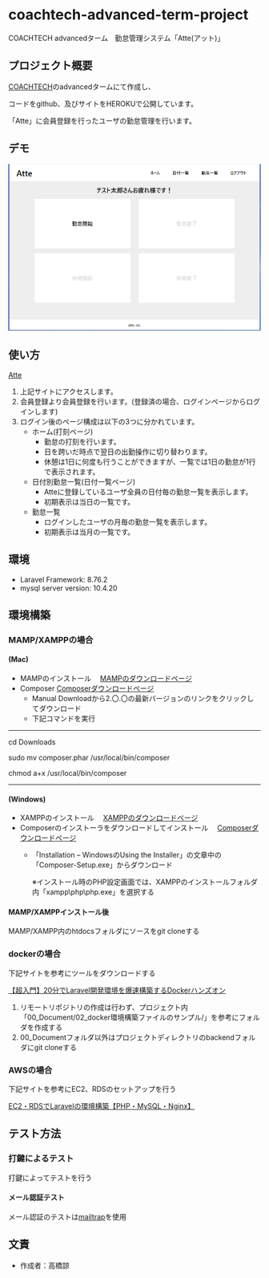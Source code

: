 # coachtech-advanced-term-project
COACHTECH advancedターム　勤怠管理システム「Atte(アット)」

## プロジェクト概要
[COACHTECH](https://coachtech.site/)のadvancedタームにて作成し、

コードをgithub、及びサイトをHEROKUで公開しています。

「Atte」に会員登録を行ったユーザの勤怠管理を行います。

## デモ
![デモ](./image.png)

## 使い方
[Atte](http://warm-gorge-44259.herokuapp.com/)

1. 上記サイトにアクセスします。
2. 会員登録より会員登録を行います。(登録済の場合、ログインページからログインします)
3. ログイン後のページ構成は以下の3つに分かれています。
    * ホーム(打刻ページ)
        * 勤怠の打刻を行います。
        * 日を跨いだ時点で翌日の出勤操作に切り替わります。
        * 休憩は1日に何度も行うことができますが、一覧では1日の勤怠が1行で表示されます。 
    * 日付別勤怠一覧(日付一覧ページ)
        * Atteに登録しているユーザ全員の日付毎の勤怠一覧を表示します。
        * 初期表示は当日の一覧です。
    * 勤怠一覧
        * ログインしたユーザの月毎の勤怠一覧を表示します。
        * 初期表示は当月の一覧です。

## 環境
* Laravel Framework: 8.76.2
* mysql server version: 10.4.20

## 環境構築
### MAMP/XAMPPの場合
#### (Mac)
* MAMPのインストール
　[MAMPのダウンロードページ](https://www.mamp.info/en/downloads/)
* Composer
   [Composerダウンロードページ](https://getcomposer.org/download/)
   * Manual Downloadから2.〇.〇の最新バージョンのリンクをクリックしてダウンロード
   * 下記コマンドを実行

------------------------------------------

 cd Downloads
 
 sudo mv composer.phar /usr/local/bin/composer
 
 chmod a+x /usr/local/bin/composer

------------------------------------------

#### (Windows)
* XAMPPのインストール
　[XAMPPのダウンロードページ](https://www.apachefriends.org/jp/index.html)
* Composerのインストーラをダウンロードしてインストール
　[Composerダウンロードページ](https://getcomposer.org/doc/00-intro.md#installation-windows)
   * 「Installation – WindowsのUsing the Installer」の文章中の「Composer-Setup.exe」からダウンロード

     ※インストール時のPHP設定画面では、XAMPPのインストールフォルダ内「xampp\php\php.exe」を選択する

#### MAMP/XAMPPインストール後
MAMP/XAMPP内のhtdocsフォルダにソースをgit cloneする

### dockerの場合
下記サイトを参考にツールをダウンロードする

[【超入門】20分でLaravel開発環境を爆速構築するDockerハンズオン](https://qiita.com/ucan-lab/items/56c9dc3cf2e6762672f4)

1. リモートリポジトリの作成は行わず、プロジェクト内「00_Document/02_docker環境構築ファイルのサンプル/」を参考にフォルダを作成する
2. 00_Documentフォルダ以外はプロジェクトディレクトリのbackendフォルダにgit cloneする

### AWSの場合
下記サイトを参考にEC2、RDSのセットアップを行う

[EC2・RDSでLaravelの環境構築【PHP・MySQL・Nginx】](https://qiita.com/yuta_sawamura/items/e925ac687eddfef359fa)

## テスト方法
### 打鍵によるテスト
打鍵によってテストを行う
#### メール認証テスト
メール認証のテストは[mailtrap](https://mailtrap.io/)を使用

## 文責
* 作成者：高橋諒

